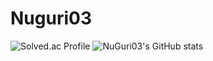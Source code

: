 # Nuguri03
![Solved.ac Profile](http://mazassumnida.wtf/api/generate_badge?boj=sym2596)
![NuGuri03's GitHub stats](https://github-readme-stats.vercel.app/api?username=NuGuri03&show_icons=true&theme=radical)
